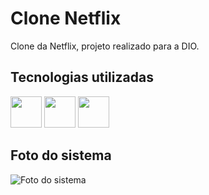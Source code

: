 # Clone Netflix
Clone da Netflix, projeto realizado para a DIO.

## Tecnologias utilizadas
<div>
<img src="https://cdn.jsdelivr.net/gh/devicons/devicon/icons/html5/html5-original-wordmark.svg" width-50 height=50/>
<img src="https://cdn.jsdelivr.net/gh/devicons/devicon/icons/css3/css3-original-wordmark.svg" width-50 height=50/>
<img src="https://cdn.jsdelivr.net/gh/devicons/devicon/icons/javascript/javascript-original.svg" width=50 height=50/>
</div>

## Foto do sistema
![Foto do sistema](https://user-images.githubusercontent.com/52839373/150978999-84b344ae-050e-4bca-8baf-b1237cfb37d4.png)
